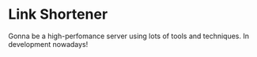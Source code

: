# Link Shortener

Gonna be a high-perfomance server using lots of tools and techniques. In development nowadays!
